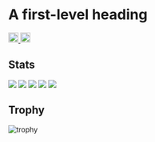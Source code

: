 # A first-level heading

<p align="left">
  <a href="https://github.com/R35691">
    <img height="20" src="https://komarev.com/ghpvc/?username=R35691" />
  </a>
  <a href="https://github.com/R35691">
    <img height="20" src="https://img.shields.io/github/followers/R35691?label=follow&logo=github&style=flat" />
  </a>
</p>

## Stats
![](http://github-profile-summary-cards.vercel.app/api/cards/profile-details?username=R35691&theme=gruvbox)
![](http://github-profile-summary-cards.vercel.app/api/cards/repos-per-language?username=R35691&theme=gruvbox)
![](http://github-profile-summary-cards.vercel.app/api/cards/most-commit-language?username=R35691&theme=gruvbox)
![](http://github-profile-summary-cards.vercel.app/api/cards/stats?username=R35691&theme=gruvbox)
![](http://github-profile-summary-cards.vercel.app/api/cards/productive-time?username=R35691&theme=gruvbox&utcOffset=9)

## Trophy
![trophy](https://github-profile-trophy.vercel.app/?username=R35691&theme=gruvbox)
